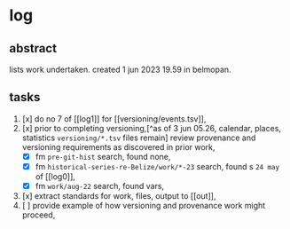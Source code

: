# log
## abstract

lists work undertaken. created 1 jun 2023 19.59 in belmopan.

## tasks

1. [x] do no 7 of [[log1]] for [[versioning/events.tsv]],
2. [x] prior to completing versioning,[^as of 3 jun 05.26, calendar, places, statistics `versioning/*.tsv` files remain] review provenance and versioning requirements as discovered in prior work,
    - [x] fm `pre-git-hist` search, found none,
    - [x] fm `historical-series-re-Belize/work/*-23` search, found s `24 may` of [[log0]],
    - [x] fm `work/aug-22` search, found vars,
3. [x] extract standards for work, files, output to [[out]],
4. [ ] provide example of how versioning and provenance work might proceed,